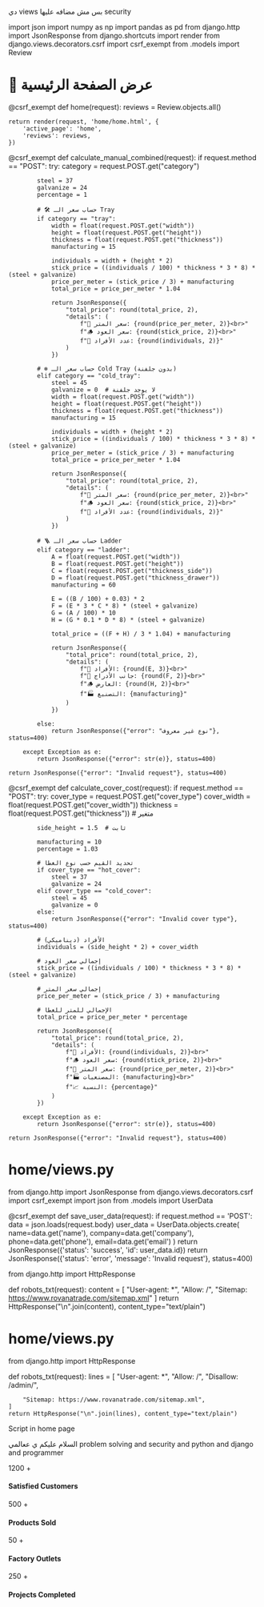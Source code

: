 دي views بس مش مضافه عليها security 




import json
import numpy as np
import pandas as pd
from django.http import JsonResponse
from django.shortcuts import render
from django.views.decorators.csrf import csrf_exempt
from .models import  Review


# 📄 عرض الصفحة الرئيسية
@csrf_exempt
def home(request):
    reviews = Review.objects.all()

    return render(request, 'home/home.html', {
        'active_page': 'home',
        'reviews': reviews,
    })


@csrf_exempt
def calculate_manual_combined(request):
    if request.method == "POST":
        try:
            category = request.POST.get("category")

            steel = 37
            galvanize = 24
            percentage = 1

            # 🛠 حساب سعر الـ Tray
            if category == "tray":
                width = float(request.POST.get("width"))
                height = float(request.POST.get("height"))
                thickness = float(request.POST.get("thickness"))
                manufacturing = 15

                individuals = width + (height * 2)
                stick_price = ((individuals / 100) * thickness * 3 * 8) * (steel + galvanize)
                price_per_meter = (stick_price / 3) + manufacturing
                total_price = price_per_meter * 1.04

                return JsonResponse({
                    "total_price": round(total_price, 2),
                    "details": (
                        f"📏 سعر المتر: {round(price_per_meter, 2)}<br>"
                        f"🪵 سعر العود: {round(stick_price, 2)}<br>"
                        f"👥 عدد الأفراد: {round(individuals, 2)}"
                    )
                })

            # ❄️ حساب سعر الـ Cold Tray (بدون جلفنة)
            elif category == "cold_tray":
                steel = 45 
                galvanize = 0  # لا يوجد جلفنة
                width = float(request.POST.get("width"))
                height = float(request.POST.get("height"))
                thickness = float(request.POST.get("thickness"))
                manufacturing = 15

                individuals = width + (height * 2)
                stick_price = ((individuals / 100) * thickness * 3 * 8) * (steel + galvanize)
                price_per_meter = (stick_price / 3) + manufacturing
                total_price = price_per_meter * 1.04

                return JsonResponse({
                    "total_price": round(total_price, 2),
                    "details": (
                        f"📏 سعر المتر: {round(price_per_meter, 2)}<br>"
                        f"🪵 سعر العود: {round(stick_price, 2)}<br>"
                        f"👥 عدد الأفراد: {round(individuals, 2)}"
                    )
                })

            # 🪜 حساب سعر الـ Ladder
            elif category == "ladder":
                A = float(request.POST.get("width"))
                B = float(request.POST.get("height"))
                C = float(request.POST.get("thickness_side"))
                D = float(request.POST.get("thickness_drawer"))
                manufacturing = 60

                E = ((B / 100) + 0.03) * 2
                F = (E * 3 * C * 8) * (steel + galvanize)
                G = (A / 100) * 10
                H = (G * 0.1 * D * 8) * (steel + galvanize)

                total_price = ((F + H) / 3 * 1.04) + manufacturing

                return JsonResponse({
                    "total_price": round(total_price, 2),
                    "details": (
                        f"👥 الأفراد: {round(E, 3)}<br>"
                        f"📐 جانب الأدراج: {round(F, 2)}<br>"
                        f"🪵 العارض: {round(H, 2)}<br>"
                        f"🏭 التصنيع: {manufacturing}"
                    )
                })

            else:
                return JsonResponse({"error": "نوع غير معروف"}, status=400)

        except Exception as e:
            return JsonResponse({"error": str(e)}, status=400)

    return JsonResponse({"error": "Invalid request"}, status=400)






@csrf_exempt
def calculate_cover_cost(request):
    if request.method == "POST":
        try:
            cover_type = request.POST.get("cover_type")
            cover_width = float(request.POST.get("cover_width"))
            thickness = float(request.POST.get("thickness"))  # متغير

            side_height = 1.5  # ثابت

            manufacturing = 10
            percentage = 1.03

            # تحديد القيم حسب نوع الغطا
            if cover_type == "hot_cover":
                steel = 37
                galvanize = 24
            elif cover_type == "cold_cover":
                steel = 45
                galvanize = 0
            else:
                return JsonResponse({"error": "Invalid cover type"}, status=400)

            # الأفراد (ديناميكي)
            individuals = (side_height * 2) + cover_width

            # إجمالي سعر العود
            stick_price = ((individuals / 100) * thickness * 3 * 8) * (steel + galvanize)

            # إجمالي سعر المتر
            price_per_meter = (stick_price / 3) + manufacturing

            # الإجمالي للمتر للغطا
            total_price = price_per_meter * percentage

            return JsonResponse({
                "total_price": round(total_price, 2),
                "details": (
                    f"👥 الأفراد: {round(individuals, 2)}<br>"
                    f"🪵 سعر العود: {round(stick_price, 2)}<br>"
                    f"📏 سعر المتر: {round(price_per_meter, 2)}<br>"
                    f"🏭 المصنعيات: {manufacturing}<br>"
                    f"📈 النسبة: {percentage}"
                )
            })

        except Exception as e:
            return JsonResponse({"error": str(e)}, status=400)

    return JsonResponse({"error": "Invalid request"}, status=400)



# home/views.py
from django.http import JsonResponse
from django.views.decorators.csrf import csrf_exempt
import json
from .models import UserData

@csrf_exempt
def save_user_data(request):
    if request.method == 'POST':
        data = json.loads(request.body)
        user_data = UserData.objects.create(
            name=data.get('name'),
            company=data.get('company'),
            phone=data.get('phone'),
            email=data.get('email')
        )
        return JsonResponse({'status': 'success', 'id': user_data.id})
    return JsonResponse({'status': 'error', 'message': 'Invalid request'}, status=400)



from django.http import HttpResponse

def robots_txt(request):
    content = [
        "User-agent: *",
        "Allow: /",
        "Sitemap: https://www.rovanatrade.com/sitemap.xml"
    ]
    return HttpResponse("\n".join(content), content_type="text/plain")



# home/views.py
from django.http import HttpResponse

def robots_txt(request):
    lines = [
        "User-agent: *",
        "Allow: /",
        "Disallow: /admin/",
     
        "Sitemap: https://www.rovanatrade.com/sitemap.xml",
    ]
    return HttpResponse("\n".join(lines), content_type="text/plain")







Script in home page  



<script>

let pendingForm = null; 
let skipCheck = false; 

function checkUserData(formId) {
  if (!localStorage.getItem("userData") && !skipCheck) {
    pendingForm = formId;
    document.getElementById("userDataFormWrapper").classList.remove("d-none");
    window.scrollTo({ top: 0, behavior: 'smooth' });
    return false;
  }
  return true;
}

document.getElementById("userDataForm").addEventListener("submit", function (e) {
  e.preventDefault();
  
  const formData = {
    name: this.name.value,
    company: this.company.value,
    phone: this.phone.value,
    email: this.email.value
  };

  // حفظ في قاعدة البيانات عبر AJAX
  fetch("/save-user-data/", {
    method: "POST",
    headers: {
      "Content-Type": "application/json",
      "X-CSRFToken": getCookie("csrftoken") // لو الفورم محمي
    },
    body: JSON.stringify(formData)
  })
  .then(res => res.json())
  .then(data => {
    if (data.status === "success") {
      localStorage.setItem("userData", JSON.stringify(formData));
      document.getElementById("userDataFormWrapper").classList.add("d-none");

      if (pendingForm) {
        skipCheck = true;
        document.getElementById(pendingForm).dispatchEvent(new Event("submit"));
        skipCheck = false;
        pendingForm = null;
      }
    }
  });

});

// دالة للحصول على CSRF
function getCookie(name) {
  let cookieValue = null;
  if (document.cookie && document.cookie !== "") {
    const cookies = document.cookie.split(";");
    for (let i = 0; i < cookies.length; i++) {
      const cookie = cookies[i].trim();
      if (cookie.substring(0, name.length + 1) === (name + "=")) {
        cookieValue = decodeURIComponent(cookie.substring(name.length + 1));
        break;
      }
    }
  }
  return cookieValue;
}
  // Toggle between Tray and Ladder fields
  document.getElementById("category").addEventListener("change", function() {
    const isLadder = this.value === "ladder";
    const isTrayType = this.value === "tray" || this.value === "cold_tray";

    document.querySelectorAll(".ladder-inputs").forEach(el => el.classList.toggle("d-none", !isLadder));
    document.querySelectorAll(".tray-inputs").forEach(el => el.classList.toggle("d-none", !isTrayType));
  });

  // Manual Calculation Form Submission
  document.getElementById("manualTrayForm").addEventListener("submit", function(e) {
  e.preventDefault();

  if (!checkUserData("manualTrayForm")) return; // 🚀 هنا بيجبر على التسجيل الأول

  const formData = new FormData(this);


    fetch("/calculate_manual_combined/", {
      method: "POST",
      headers: {
        "X-CSRFToken": "{{ csrf_token }}"
      },
      body: formData
    })
    .then(res => res.json())
    .then(data => {
      const resultDiv = document.getElementById("manualResult");
      resultDiv.classList.remove("d-none");
      if (data.total_price) {
        resultDiv.innerHTML = `✅ <strong>الإجمالي للمتر:</strong> ${data.total_price} جنيه`;
      } else {
        resultDiv.innerHTML = `<span class="text-danger">${data.error || 'حدث خطأ أثناء الحساب.'}</span>`;
      }
    })
    .catch(error => {
      const resultDiv = document.getElementById("manualResult");
      resultDiv.classList.remove("d-none");
      resultDiv.innerHTML = `<span class="text-danger">Error: ${error}</span>`;
    });
  });



  {% comment %} Cover {% endcomment %}


  
// عند تغيير نوع الغطا نمسح القيم المدخلة فقط
// عند تغيير نوع الغطا نمسح القيم المدخلة فقط
document.querySelector('select[name="cover_type"]').addEventListener("change", function () {
  // مسح عرض الغطا
  document.querySelector('input[name="cover_width"]').value = "";
  // مسح التخانة
  document.querySelector('input[name="thickness"]').value = "";
  // مسح النتيجة
  const resultDiv = document.getElementById("coverResult");
  resultDiv.classList.add("d-none");
  resultDiv.innerHTML = "";
});


document.getElementById("coverCostForm").addEventListener("submit", function(e) {
  e.preventDefault();

  if (!checkUserData("coverCostForm")) return; // 🚀 برضو يجبر على التسجيل

  const formData = new FormData(this);


  fetch("/calculate_cover_cost/", {
    method: "POST",
    headers: {
      "X-CSRFToken": "{{ csrf_token }}"
    },
    body: formData
  })
  .then(res => res.json())
  .then(data => {
    const resultDiv = document.getElementById("coverResult");
    resultDiv.classList.remove("d-none");
    if (data.total_price) {
      resultDiv.innerHTML = `✅ <strong>الإجمالي للمتر:</strong> ${data.total_price} جنيه`;
    } else {
      resultDiv.innerHTML = `<span class="text-danger">${data.error || 'حدث خطأ أثناء الحساب.'}</span>`;
    }
  })
  .catch(error => {
    const resultDiv = document.getElementById("coverResult");
    resultDiv.classList.remove("d-none");
    resultDiv.innerHTML = `<span class="text-danger">Error: ${error}</span>`;
  });
});

</script>


السلام عليكم ي ععالمي problem solving and security and python and django and programmer




<!-- Counter Section -->
<div class="container-fluid counter bg-secondary py-5">
  <div class="container py-5">
    <div class="row g-5">
      <div class="col-md-6 col-lg-6 col-xl-3 wow fadeInUp" data-wow-delay="0.1s">
        <div class="counter-item text-center">
          <div class="counter-item-icon mx-auto">
            <i class="fas fa-users fa-2x"></i>
          </div>
          <div class="counter-counting my-3">
            <span class="text-white fs-2 fw-bold" data-toggle="counter-up">1200</span>
            <span class="h1 fw-bold text-white">+</span>
          </div>
          <h4 class="text-white mb-0">Satisfied Customers</h4>
        </div>
      </div>
      <div class="col-md-6 col-lg-6 col-xl-3 wow fadeInUp" data-wow-delay="0.3s">
        <div class="counter-item text-center">
          <div class="counter-item-icon mx-auto">
            <i class="fas fa-box fa-2x"></i>
          </div>
          <div class="counter-counting my-3">
            <span class="text-white fs-2 fw-bold" data-toggle="counter-up">500</span>
            <span class="h1 fw-bold text-white">+</span>
          </div>
          <h4 class="text-white mb-0">Products Sold</h4>
        </div>
      </div>
      <div class="col-md-6 col-lg-6 col-xl-3 wow fadeInUp" data-wow-delay="0.5s">
        <div class="counter-item text-center">
          <div class="counter-item-icon mx-auto">
            <i class="fas fa-industry fa-2x"></i>
          </div>
          <div class="counter-counting my-3">
            <span class="text-white fs-2 fw-bold" data-toggle="counter-up">50</span>
            <span class="h1 fw-bold text-white">+</span>
          </div>
          <h4 class="text-white mb-0">Factory Outlets</h4>
        </div>
      </div>
      <div class="col-md-6 col-lg-6 col-xl-3 wow fadeInUp" data-wow-delay="0.7s">
        <div class="counter-item text-center">
          <div class="counter-item-icon mx-auto">
            <i class="fas fa-project-diagram fa-2x"></i>
          </div>
          <div class="counter-counting my-3">
            <span class="text-white fs-2 fw-bold" data-toggle="counter-up">250</span>
            <span class="h1 fw-bold text-white">+</span>
          </div>
          <h4 class="text-white mb-0">Projects Completed</h4>
        </div>
      </div>
    </div>
  </div>
</div>